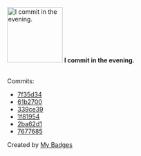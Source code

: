 <img src="https://my-badges.github.io/my-badges/evening-commits.png" alt="I commit in the evening." title="I commit in the evening." width="128">
<strong>I commit in the evening.</strong>
<br><br>

Commits:

- <a href="https://github.com/ksysoev/deriv-api-bff/commit/7f35d347438feb69e04b316350a2cda80b55edad">7f35d34</a>
- <a href="https://github.com/ksysoev/help-my-pet/commit/61b2700c2e2e57777bc96524df3c9a89bbda7d42">61b2700</a>
- <a href="https://github.com/ksysoev/help-my-pet/commit/339ce391869fe3343f8bb38a6977bafc76b9b6cb">339ce39</a>
- <a href="https://github.com/ksysoev/help-my-pet/commit/1f8195485037db04f1761c3e5243e986442b0438">1f81954</a>
- <a href="https://github.com/ksysoev/help-my-pet/commit/2ba62d16ba2a289c248de2f12bdd13f0ae6bb178">2ba62d1</a>
- <a href="https://github.com/ksysoev/deriv-api-bff/commit/7677685de73a23f8cc6718994c6f67ab1ddfc65e">7677685</a>


Created by <a href="https://github.com/my-badges/my-badges">My Badges</a>